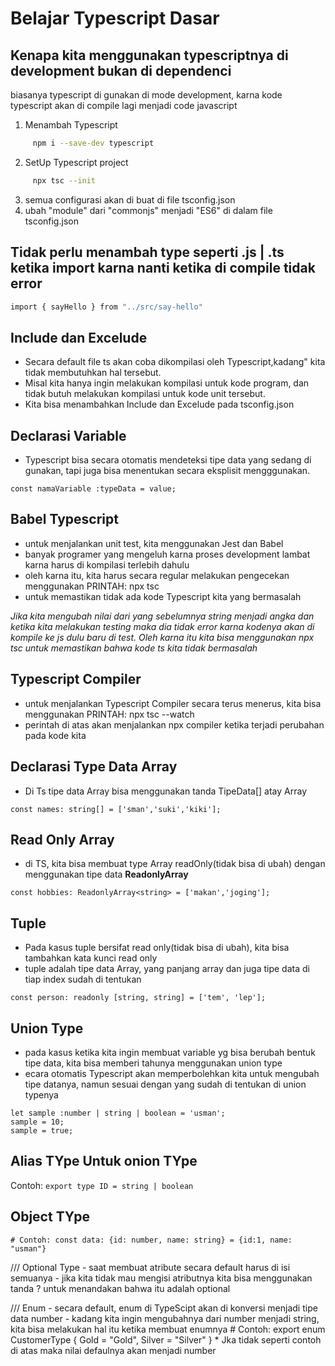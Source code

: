 # Belajar Typescript Dasar

## Kenapa kita menggunakan typescriptnya di development bukan di dependenci
biasanya typescript di gunakan di mode development, karna kode typescript
akan di compile lagi menjadi code javascript

1. Menambah Typescript
```sh
     npm i --save-dev typescript
```

2. SetUp Typescript project
```sh
     npx tsc --init 
```
3. semua configurasi akan di buat di file tsconfig.json
4. ubah "module" dari "commonjs" menjadi "ES6" di dalam file tsconfig.json

## Tidak perlu menambah type seperti .js | .ts ketika import karna nanti ketika di compile tidak error
```sh
import { sayHello } from "../src/say-hello"
```

## Include dan Excelude
- Secara default file ts akan coba dikompilasi oleh Typescript,kadang" kita tidak membutuhkan hal tersebut.
- Misal kita hanya ingin melakukan kompilasi untuk kode program, dan tidak butuh melakukan kompilasi untuk kode unit tersebut.
- Kita bisa menambahkan Include dan Excelude pada tsconfig.json


## Declarasi Variable
- Typescript bisa secara otomatis mendeteksi tipe data yang sedang di gunakan, tapi juga bisa menentukan secara eksplisit mengggunakan.
```
const namaVariable :typeData = value;
```


## Babel Typescript
- untuk menjalankan unit test, kita menggunakan Jest dan Babel
- banyak programer yang mengeluh karna proses development lambat karna harus di kompilasi terlebih dahulu
- oleh karna itu, kita harus secara regular melakukan pengecekan menggunakan PRINTAH: npx tsc
- untuk memastikan tidak ada kode Typescript kita yang bermasalah

*Jika kita mengubah nilai dari yang sebelumnya string menjadi angka dan ketika kita melakukan testing maka dia tidak error karna kodenya akan di kompile ke js dulu baru di test. Oleh karna itu kita bisa menggunakan npx tsc untuk memastikan bahwa kode ts kita tidak bermasalah*


## Typescript Compiler
- untuk menjalankan Typescript Compiler secara terus menerus, kita bisa menggunakan PRINTAH: npx tsc --watch
- perintah di atas akan menjalankan npx compiler ketika terjadi perubahan pada kode kita

## Declarasi Type Data Array
- Di Ts tipe data Array bisa menggunakan tanda TipeData[] atay Array<TipeData>
```
const names: string[] = ['sman','suki','kiki'];
```

## Read Only Array
- di TS, kita bisa membuat type Array readOnly(tidak bisa di ubah) dengan menggunakan tipe data **ReadonlyArray<Typedata>**
```
const hobbies: ReadonlyArray<string> = ['makan','joging'];
```
  
## Tuple
- Pada kasus tuple bersifat read only(tidak bisa di ubah), kita bisa tambahkan kata kunci read only
- tuple adalah tipe data Array, yang panjang array dan juga tipe data di tiap index sudah di tentukan

```
const person: readonly [string, string] = ['tem', 'lep'];
```

## Union Type
- pada kasus ketika kita ingin membuat variable yg bisa berubah bentuk tipe data, kita bisa memberi tahunya menggunakan union type
- ecara otomatis Typescript akan memperbolehkan kita untuk mengubah tipe datanya, namun sesuai dengan yang sudah di tentukan di union typenya

```    
let sample :number | string | boolean = 'usman';
sample = 10;
sample = true;
```
    
## Alias TYpe Untuk onion TYpe
Contoh: ```export type ID = string | boolean```

## Object TYpe
    # Contoh: const data: {id: number, name: string} = {id:1, name: "usman"}

/// Optional Type
    - saat membuat atribute secara default harus di isi semuanya
    - jika kita tidak mau mengisi atributnya kita bisa menggunakan tanda ? untuk menandakan
      bahwa itu adalah optional

/// Enum
    - secara default, enum di TypeScipt akan di konversi menjadi tipe data number
    - kadang kita ingin mengubahnya dari number menjadi string, kita bisa melakukan hal itu
       ketika membuat enumnya
    # Contoh: 
        export enum CustomerType {
            Gold = "Gold",
            Silver = "Silver"
        }
    * Jka tidak seperti contoh di atas maka nilai defaulnya akan menjadi number
